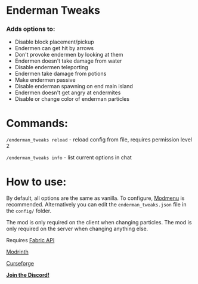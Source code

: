 # Enderman Tweaks
### Adds options to:
- Disable block placement/pickup
- Endermen can get hit by arrows
- Don't provoke endermen by looking at them
- Endermen doesn't take damage from water
- Disable endermen teleporting
- Endermen take damage from potions
- Make endermen passive
- Disable enderman spawning on end main island
- Endermen doesn't get angry at endermites
- Disable or change color of enderman particles
# Commands:
`/enderman_tweaks reload` - reload config from file, requires permission level 2

`/enderman_tweaks info` - list current options in chat
# How to use:
By default, all options are the same as vanilla. To configure, [Modmenu](https://modrinth.com/mod/modmenu) is recommended. Alternatively you can edit the `enderman_tweaks.json` file in the `config/` folder.

The mod is only required on the client when changing particles.
The mod is only required on the server when changing anything else.

Requires [Fabric API](https://modrinth.com/mod/fabric-api)

[Modrinth](https://modrinth.com/mod/enderman-tweaks)

[Curseforge](https://legacy.curseforge.com/minecraft/mc-mods/enderman-tweaks)

**[Join the Discord!](https://discord.gg/tXJqWYMZbK)**